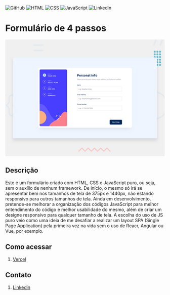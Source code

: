 ![GitHub](https://img.shields.io/badge/GitHub-100000?style=for-the-badge&logo=github&logoColor=white)
![HTML](https://img.shields.io/badge/HTML5-E34F26?style=for-the-badge&logo=html5&logoColor=white)
![CSS](https://img.shields.io/badge/CSS3-1572B6?style=for-the-badge&logo=css3&logoColor=white)
![JavaScript](https://img.shields.io/badge/JavaScript-F7DF1E?style=for-the-badge&logo=javascript&logoColor=black)
![Linkedin](https://img.shields.io/badge/LinkedIn-0077B5?style=for-the-badge&logo=linkedin&logoColor=white)

# Formulário de 4 passos

![Design preview for the Multi-step form coding challenge](./design/desktop/desktop-preview.jpg)

## Descrição

Este é um formulário criado com HTML, CSS e JavaScript puro, ou seja, sem o auxílio de nenhum framework.
De início, o mesmo só irá se apresentar bem nos tamanhos de tela de 375px e 1440px, não estando responsivo para outros tamanhos de tela.
Ainda em desenvolvimento, pretende-se melhorar a organização dos códigos JavaScript para melhor entendimento do código e melhor usabilidade do mesmo, além de criar um designe responsivo para qualquer tamanho de tela.
A escolha do uso de JS puro veio como uma ideia de me desafiar a realizar um layout SPA (Single Page Application) pela primeira vez na vida sem o uso de Reacr, Angular ou Vue, por exemplo.

## Como acessar
1. [Vercel](formulario-multi-step-le877p1rz-mathgpereira.vercel.app)

## Contato

1. [Linkedin](https://www.linkedin.com/in/matheuspereiradevfront/)
